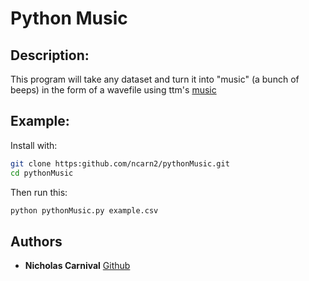 # Python Music

## Description:
This program will take any dataset and turn it into "music" (a bunch of beeps) in the form of a wavefile using ttm's [music](https://github.com/ttm/music)

## Example:
Install with:
```bash
git clone https:github.com/ncarn2/pythonMusic.git
cd pythonMusic
```
Then run this:
```bash
python pythonMusic.py example.csv
```



## Authors

* **Nicholas Carnival** [Github](https://github.com/ncarn2)
